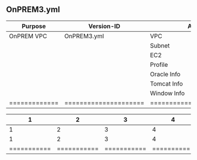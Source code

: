 ## OnPREM3.yml

| Purpose       | Version-ID            | AMI-DESC                     | DESC                                          |
| ------------- | --------------------- | ---------------------------- | --------------------------------------------- |
| OnPREM VPC    | OnPREM3.yml           | VPC                          | OnPREM VPC(10.100.0.0/16)                     |
|               |                       | Subnet                       | 2 Public, 2 Private Subnet                    |
|               |                       | EC2                          | Oracle-11gR2, Tomcat8, Windows2019            |
|               |                       | Profile                      | SSMProfile for EC2 instances                  |
|               |                       | Oracle Info                  | PublicSubnet1, 10.100.1.101                   |
|               |                       | Tomcat Info                  | PublicSubnet1, 10.100.1.102                   |
|               |                       | Window Info                  | PublicSubnet1, 10.100.1.103                   |
| ============= | ===================== | ============================ | ============================================= |


| 1           | 2           | 3           | 4           | 6           | 7           | 8           |
| ----------- | ----------- | ----------- | ----------- | ----------- | ----------- | ----------- |
| 1           | 2           | 3           | 4           | 6           | 7           | 8           |
| 1           | 2           | 3           | 4           | 6           | 7           | 8           |
| =========== | =========== | =========== | =========== | =========== | =========== | =========== |


